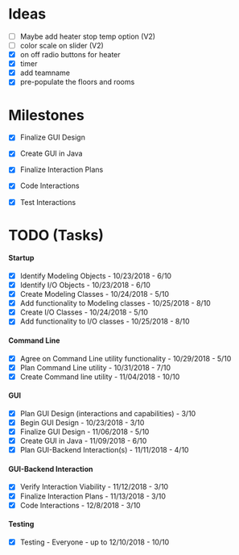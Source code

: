 # Ideas
- [ ] Maybe add heater stop temp option (V2)
- [ ] color scale on slider (V2)
- [x] on off radio buttons for heater
- [x] timer
- [x] add teamname
- [x] pre-populate the floors and rooms

# Milestones
- [x] Finalize GUI Design
- [x] Create GUI in Java
- [x] Finalize Interaction Plans
- [x] Code Interactions
- [x] Test Interactions


# TODO (Tasks)
#### Startup
- [x] Identify Modeling Objects - 10/23/2018 - 6/10
- [x] Identify I/O Objects - 10/23/2018 - 6/10
- [x] Create Modeling Classes - 10/24/2018 - 5/10
- [x] Add functionality to Modeling classes - 10/25/2018 - 8/10
- [x] Create I/O Classes - 10/24/2018 - 5/10
- [x] Add functionality to I/O classes - 10/25/2018 - 8/10
#### Command Line
- [x] Agree on Command Line utility functionality - 10/29/2018 - 5/10
- [x] Plan Command Line utility - 10/31/2018 - 7/10
- [x] Create Command line utility - 11/04/2018 - 10/10
#### GUI
- [x] Plan GUI Design (interactions and capabilities) - 3/10
- [x] Begin GUI Design - 10/23/2018 - 3/10
- [x] Finalize GUI Design - 11/06/2018 - 5/10
- [x] Create GUI in Java - 11/09/2018 - 6/10
- [x] Plan GUI-Backend Interaction(s) - 11/11/2018 - 4/10
#### GUI-Backend Interaction
- [x] Verify Interaction Viability - 11/12/2018 - 3/10
- [x] Finalize Interaction Plans - 11/13/2018 - 3/10
- [x] Code Interactions - 12/8/2018 - 3/10
#### Testing
- [x] Testing - Everyone - up to 12/10/2018 - 10/10


